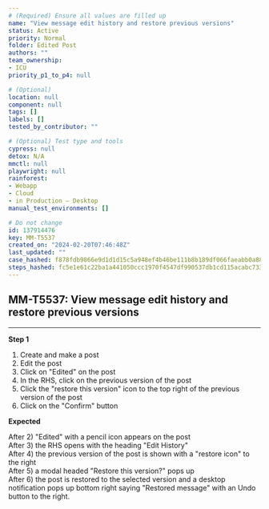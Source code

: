 ```yaml
---
# (Required) Ensure all values are filled up
name: "View message edit history and restore previous versions"
status: Active
priority: Normal
folder: Edited Post
authors: ""
team_ownership: 
- ICU
priority_p1_to_p4: null

# (Optional)
location: null
component: null
tags: []
labels: []
tested_by_contributor: ""

# (Optional) Test type and tools
cypress: null
detox: N/A
mmctl: null
playwright: null
rainforest: 
- Webapp
- Cloud
- in Production — Desktop
manual_test_environments: []

# Do not change
id: 137914476
key: MM-T5537
created_on: "2024-02-20T07:46:48Z"
last_updated: ""
case_hashed: f878fdb9866e9d1d1d15c5a948ef4b46be111b8b189df066faeabb0a8806e5d5f3f78c68060eebbc69e9b8f453e8c14c
steps_hashed: fc5e1e61c22ba1a441050ccc1970f4547df990537db1cd115acabc7337075cb56bb4fe8903b6ad9c7b89e555e3d2f84b
---
```


<!-- (Auto-generated) Based on frontmatter's "key" and "name" -->

## MM-T5537: View message edit history and restore previous versions

---

**Step 1**

1. Create and make a post
2. Edit the post
3. Click on "Edited" on the post
4. In the RHS, click on the previous version of the post
5. Click the "restore this version" icon to the top right of the previous version of the post
6. Click on the "Confirm" button

**Expected**

After 2) "Edited" with a pencil icon appears on the post\
After 3) the RHS opens with the heading "Edit History"\
After 4) the previous version of the post is shown with a "restore icon" to the right\
After 5) a modal headed "Restore this version?" pops up\
After 6) the post is restored to the selected version and a desktop notification pops up bottom right saying "Restored message" with an Undo button to the right.
